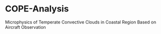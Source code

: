 # COPE-Analysis
Microphysics of Temperate Convective Clouds in Coastal Region Based on Aircraft Observation
